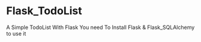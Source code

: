 # Flask_TodoList
A Simple TodoList With Flask You need To Install Flask &amp; Flask_SQLAlchemy to use it
